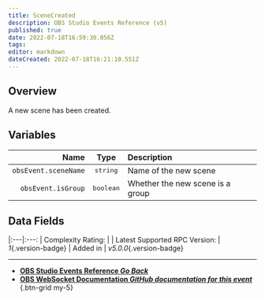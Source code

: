 ```yaml
---
title: SceneCreated
description: OBS Studio Events Reference (v5)
published: true
date: 2022-07-18T16:59:30.056Z
tags: 
editor: markdown
dateCreated: 2022-07-18T16:21:10.551Z
---
```


## Overview
A new scene has been created.

## Variables
Name | Type | Description | 
----:|:----:|:------------|
`obsEvent.sceneName` | <kbd>string</kbd> | Name of the new scene
`obsEvent.isGroup` | <kbd>boolean</kbd> | Whether the new scene is a group

## Data Fields
|:---|:---:
| Complexity Rating: | <span class="stars stars--2"></span>
| Latest Supported RPC Version: | *1*{.version-badge}
| Added in | *v5.0.0*{.version-badge}

---

- [<i class="mdi mdi-chevron-left"></i>**OBS Studio Events Reference *Go Back***](/en/Broadcasters/OBS/Raw/v5Events)
- [<i class="mdi mdi-github"></i> **OBS WebSocket Documentation *GitHub documentation for this event***](https://github.com/obsproject/obs-websocket/blob/master/docs/generated/protocol.md#scenecreated)
{.btn-grid my-5}